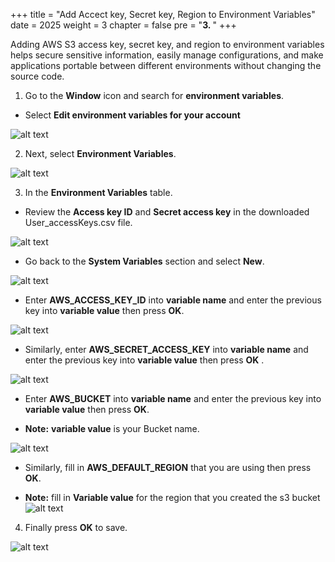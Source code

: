 +++
title = "Add Accect key, Secret key, Region to Environment Variables"
date = 2025
weight = 3
chapter = false
pre = "<b>3. </b>"
+++

Adding AWS S3 access key, secret key, and region to environment variables helps secure sensitive information, easily manage configurations, and make applications portable between different environments without changing the source code.

1. Go to the **Window** icon and search for **environment variables**.

- Select **Edit environment variables for your account**

![alt text](https://nguyenhuukhai22.github.io/NguyenHuuKhai-Workshop.io/images/3-Adding/3-1.png)

2. Next, select **Environment Variables**.

![alt text](https://nguyenhuukhai22.github.io/NguyenHuuKhai-Workshop.io/images/3-Adding/3-2.png)

3. In the **Environment Variables** table.

- Review the **Access key ID** and **Secret access key** in the downloaded User_accessKeys.csv file.

![alt text](https://nguyenhuukhai22.github.io/NguyenHuuKhai-Workshop.io/images/3-Adding/3-4.png)

- Go back to the **System Variables** section and select **New**.

![alt text](https://nguyenhuukhai22.github.io/NguyenHuuKhai-Workshop.io/images/3-Adding/3-3.png)

- Enter **AWS_ACCESS_KEY_ID** into **variable name** and enter the previous key into **variable value** then press **OK**.

![alt text](https://nguyenhuukhai22.github.io/NguyenHuuKhai-Workshop.io/images/3-Adding/3-5.png)

- Similarly, enter **AWS_SECRET_ACCESS_KEY** into **variable name** and enter the previous key into **variable value** then press **OK** .

![alt text](https://nguyenhuukhai22.github.io/NguyenHuuKhai-Workshop.io/images/3-Adding/3-6.png)

- Enter **AWS_BUCKET** into **variable name** and enter the previous key into **variable value** then press **OK**.

- **Note:** **variable value** is your Bucket name.

![alt text](https://nguyenhuukhai22.github.io/NguyenHuuKhai-Workshop.io/images/3-Adding/3-7.png)

- Similarly, fill in **AWS_DEFAULT_REGION** that you are using then press **OK**.

- **Note:** fill in **Variable value** for the region that you created the s3 bucket
![alt text](https://nguyenhuukhai22.github.io/NguyenHuuKhai-Workshop.io/images/3-Adding/3-8.png)

4. Finally press **OK** to save.

![alt text](https://nguyenhuukhai22.github.io/NguyenHuuKhai-Workshop.io/images/3-Adding/3-9.png)